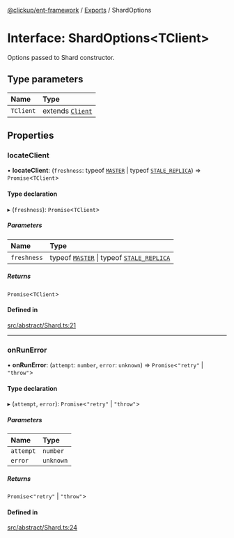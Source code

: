 [@clickup/ent-framework](../README.md) / [Exports](../modules.md) / ShardOptions

# Interface: ShardOptions<TClient\>

Options passed to Shard constructor.

## Type parameters

| Name | Type |
| :------ | :------ |
| `TClient` | extends [`Client`](../classes/Client.md) |

## Properties

### locateClient

• **locateClient**: (`freshness`: typeof [`MASTER`](../modules.md#master) \| typeof [`STALE_REPLICA`](../modules.md#stale_replica)) => `Promise`<`TClient`\>

#### Type declaration

▸ (`freshness`): `Promise`<`TClient`\>

##### Parameters

| Name | Type |
| :------ | :------ |
| `freshness` | typeof [`MASTER`](../modules.md#master) \| typeof [`STALE_REPLICA`](../modules.md#stale_replica) |

##### Returns

`Promise`<`TClient`\>

#### Defined in

[src/abstract/Shard.ts:21](https://github.com/clickup/ent-framework/blob/master/src/abstract/Shard.ts#L21)

___

### onRunError

• **onRunError**: (`attempt`: `number`, `error`: `unknown`) => `Promise`<``"retry"`` \| ``"throw"``\>

#### Type declaration

▸ (`attempt`, `error`): `Promise`<``"retry"`` \| ``"throw"``\>

##### Parameters

| Name | Type |
| :------ | :------ |
| `attempt` | `number` |
| `error` | `unknown` |

##### Returns

`Promise`<``"retry"`` \| ``"throw"``\>

#### Defined in

[src/abstract/Shard.ts:24](https://github.com/clickup/ent-framework/blob/master/src/abstract/Shard.ts#L24)
